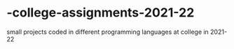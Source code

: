 # -college-assignments-2021-22
small projects coded in different programming languages at college in 2021-22
